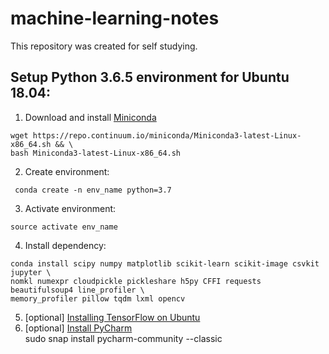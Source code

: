 # machine-learning-notes
This repository was created for self studying.

## Setup Python 3.6.5 environment for Ubuntu 18.04:
1. Download and install [Miniconda](https://conda.io/miniconda.html)
```
wget https://repo.continuum.io/miniconda/Miniconda3-latest-Linux-x86_64.sh && \
bash Miniconda3-latest-Linux-x86_64.sh
```
2. Create environment:
```
 conda create -n env_name python=3.7
```
3. Activate environment:
```
source activate env_name
```
4. Install dependency:
```
conda install scipy numpy matplotlib scikit-learn scikit-image csvkit jupyter \
nomkl numexpr cloudpickle pickleshare h5py CFFI requests beautifulsoup4 line_profiler \
memory_profiler pillow tqdm lxml opencv
```
5. [optional] [Installing TensorFlow on Ubuntu](https://www.tensorflow.org/install/install_linux)
6. [optional] [Install PyCharm](https://www.jetbrains.com/pycharm/download/#section=linux)  
sudo snap install pycharm-community --classic
